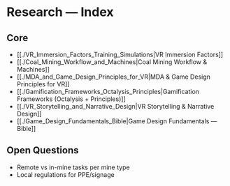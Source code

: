 # Research — Index

## Core
- [[./VR_Immersion_Factors_Training_Simulations|VR Immersion Factors]]
- [[./Coal_Mining_Workflow_and_Machines|Coal Mining Workflow & Machines]]
- [[./MDA_and_Game_Design_Principles_for_VR|MDA & Game Design Principles for VR]]
- [[./Gamification_Frameworks_Octalysis_Principles|Gamification Frameworks (Octalysis + Principles)]]
- [[./VR_Storytelling_and_Narrative_Design|VR Storytelling & Narrative Design]]
 - [[./Game_Design_Fundamentals_Bible|Game Design Fundamentals — Bible]]

## Open Questions
- Remote vs in-mine tasks per mine type
- Local regulations for PPE/signage
